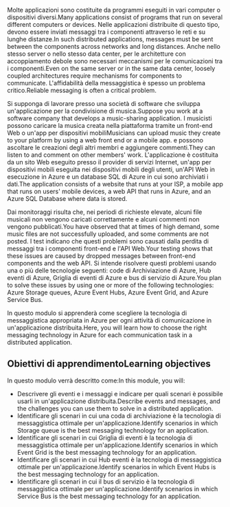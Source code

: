 <span data-ttu-id="45ff1-101">Molte applicazioni sono costituite da programmi eseguiti in vari computer o dispositivi diversi.</span><span class="sxs-lookup"><span data-stu-id="45ff1-101">Many applications consist of programs that run on several different computers or devices.</span></span> <span data-ttu-id="45ff1-102">Nelle applicazioni distribuite di questo tipo, devono essere inviati messaggi tra i componenti attraverso le reti e su lunghe distanze.</span><span class="sxs-lookup"><span data-stu-id="45ff1-102">In such distributed applications, messages must be sent between the components across networks and long distances.</span></span> <span data-ttu-id="45ff1-103">Anche nello stesso server o nello stesso data center, per le architetture con accoppiamento debole sono necessari meccanismi per le comunicazioni tra i componenti.</span><span class="sxs-lookup"><span data-stu-id="45ff1-103">Even on the same server or in the same data center, loosely coupled architectures require mechanisms for components to communicate.</span></span> <span data-ttu-id="45ff1-104">L'affidabilità della messaggistica è spesso un problema critico.</span><span class="sxs-lookup"><span data-stu-id="45ff1-104">Reliable messaging is often a critical problem.</span></span>

<span data-ttu-id="45ff1-105">Si supponga di lavorare presso una società di software che sviluppa un'applicazione per la condivisione di musica.</span><span class="sxs-lookup"><span data-stu-id="45ff1-105">Suppose you work at a software company that develops a music-sharing application.</span></span> <span data-ttu-id="45ff1-106">I musicisti possono caricare la musica creata nella piattaforma tramite un front-end Web o un'app per dispositivi mobili</span><span class="sxs-lookup"><span data-stu-id="45ff1-106">Musicians can upload music they create to your platform by using a web front end or a mobile app.</span></span> <span data-ttu-id="45ff1-107">e possono ascoltare le creazioni degli altri membri e aggiungere commenti.</span><span class="sxs-lookup"><span data-stu-id="45ff1-107">They can listen to and comment on other members' work.</span></span> <span data-ttu-id="45ff1-108">L'applicazione è costituita da un sito Web eseguito presso il provider di servizi Internet, un'app per dispositivi mobili eseguita nei dispositivi mobili degli utenti, un'API Web in esecuzione in Azure e un database SQL di Azure in cui sono archiviati i dati.</span><span class="sxs-lookup"><span data-stu-id="45ff1-108">The application consists of a website that runs at your ISP, a mobile app that runs on users' mobile devices, a web API that runs in Azure, and an Azure SQL Database where data is stored.</span></span>

<span data-ttu-id="45ff1-109">Dai monitoraggi risulta che, nei periodi di richieste elevate, alcuni file musicali non vengono caricati correttamente e alcuni commenti non vengono pubblicati.</span><span class="sxs-lookup"><span data-stu-id="45ff1-109">You have observed that at times of high demand, some music files are not successfully uploaded, and some comments are not posted.</span></span> <span data-ttu-id="45ff1-110">I test indicano che questi problemi sono causati dalla perdita di messaggi tra i componenti front-end e l'API Web.</span><span class="sxs-lookup"><span data-stu-id="45ff1-110">Your testing shows that these issues are caused by dropped messages between front-end components and the web API.</span></span> <span data-ttu-id="45ff1-111">Si intende risolvere questi problemi usando una o più delle tecnologie seguenti: code di Archiviazione di Azure, Hub eventi di Azure, Griglia di eventi di Azure e bus di servizio di Azure.</span><span class="sxs-lookup"><span data-stu-id="45ff1-111">You plan to solve these issues by using one or more of the following technologies: Azure Storage queues, Azure Event Hubs, Azure Event Grid, and Azure Service Bus.</span></span>

<span data-ttu-id="45ff1-112">In questo modulo si apprenderà come scegliere la tecnologia di messaggistica appropriata in Azure per ogni attività di comunicazione in un'applicazione distribuita.</span><span class="sxs-lookup"><span data-stu-id="45ff1-112">Here, you will learn how to choose the right messaging technology in Azure for each communication task in a distributed application.</span></span>

## <a name="learning-objectives"></a><span data-ttu-id="45ff1-113">Obiettivi di apprendimento</span><span class="sxs-lookup"><span data-stu-id="45ff1-113">Learning objectives</span></span>
<span data-ttu-id="45ff1-114">In questo modulo verrà descritto come:</span><span class="sxs-lookup"><span data-stu-id="45ff1-114">In this module, you will:</span></span>

- <span data-ttu-id="45ff1-115">Descrivere gli eventi e i messaggi e indicare per quali scenari è possibile usarli in un'applicazione distribuita.</span><span class="sxs-lookup"><span data-stu-id="45ff1-115">Describe events and messages, and the challenges you can use them to solve in a distributed application.</span></span>
- <span data-ttu-id="45ff1-116">Identificare gli scenari in cui una coda di archiviazione è la tecnologia di messaggistica ottimale per un'applicazione.</span><span class="sxs-lookup"><span data-stu-id="45ff1-116">Identify scenarios in which Storage queue is the best messaging technology for an application.</span></span>
- <span data-ttu-id="45ff1-117">Identificare gli scenari in cui Griglia di eventi è la tecnologia di messaggistica ottimale per un'applicazione.</span><span class="sxs-lookup"><span data-stu-id="45ff1-117">Identify scenarios in which Event Grid is the best messaging technology for an application.</span></span>
- <span data-ttu-id="45ff1-118">Identificare gli scenari in cui Hub eventi è la tecnologia di messaggistica ottimale per un'applicazione.</span><span class="sxs-lookup"><span data-stu-id="45ff1-118">Identify scenarios in which Event Hubs is the best messaging technology for an application.</span></span>
- <span data-ttu-id="45ff1-119">Identificare gli scenari in cui il bus di servizio è la tecnologia di messaggistica ottimale per un'applicazione.</span><span class="sxs-lookup"><span data-stu-id="45ff1-119">Identify scenarios in which Service Bus is the best messaging technology for an application.</span></span>